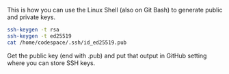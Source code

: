 
This is how you can use the Linux Shell (also on Git Bash) to generate public and private keys. 

```sh
ssh-keygen -t rsa
ssh-keygen -t ed25519
cat /home/codespace/.ssh/id_ed25519.pub
```

Get the public key (end with .pub) and put that output in GitHub setting where you can store SSH keys.